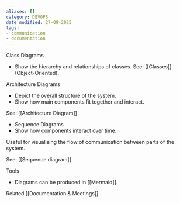 ```yaml
---
aliases: []
category: DEVOPS
date modified: 27-09-2025
tags:
- communication
- documentation
---
```

Class Diagrams
- Show the hierarchy and relationships of classes. See: [[Classes]] (Object-Oriented).

Architecture Diagrams
- Depict the overall structure of the system.
- Show how main components fit together and interact.

See: [[Architecture Diagram]]
- Sequence Diagrams
- Show how components interact over time.

Useful for visualising the flow of communication between parts of the system.

See: [[Sequence diagram]]

Tools
- Diagrams can be produced in [[Mermaid]].

Related
[[Documentation & Meetings]]
